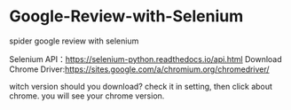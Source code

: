 # Google-Review-with-Selenium
spider google review with selenium

Selenium API：https://selenium-python.readthedocs.io/api.html
Download Chrome Driver:https://sites.google.com/a/chromium.org/chromedriver/

witch version should you download?
check it in setting, then click about chrome. you will see your chrome version.
